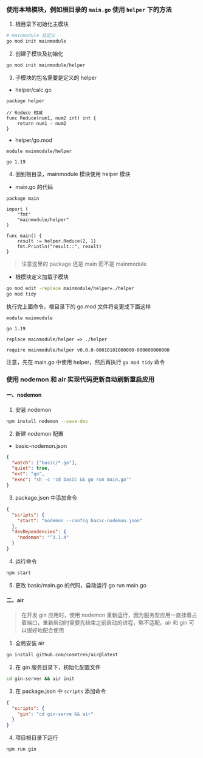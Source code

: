 ### 使用本地模块，例如根目录的 `main.go` 使用 `helper` 下的方法

1. 根目录下初始化主模块

```sh
# mainmodule 自定义
go mod init mainmodule
```

2. 创建子模块及初始化

```sh
go mod init mainmodule/helper
```

3. 子模块的包名需要是定义的 helper

- helper/calc.go

```golang
package helper

// Reduce 相减
func Reduce(num1, num2 int) int {
	return num1 - num2
}
```

- helper/go.mod

```text
module mainmodule/helper

go 1.19
```

4. 回到根目录，mainmodule 模块使用 helper 模块

- main.go 的代码

```golang
package main

import (
	"fmt"
	"mainmodule/helper"
)

func main() {
	result := helper.Reduce(2, 1)
	fmt.Println("result::", result)
}
```

> 注意这里的 package 还是 main 而不是 mainmodule

- 根模块定义加载子模块

```sh
go mod edit -replace mainmodule/helper=./helper
go mod tidy
```

执行完上面命令，根目录下的 go.mod 文件将变更成下面这样

```text
module mainmodule

go 1.19

replace mainmodule/helper => ./helper

require mainmodule/helper v0.0.0-00010101000000-000000000000
```

注意，先在 main.go 中使用 helper，然后再执行 `go mod tidy` 命令

### 使用 nodemon 和 air 实现代码更新自动刷新重启应用

#### 一、nodemon

1. 安装 nodemon

```sh
npm install nodemon --save-dev
```

2. 新建 nodemon 配置

- basic-nodemon.json

```json
{
  "watch": ["basic/*.go"],
  "quiet": true,
  "ext": "go",
  "exec": "sh -c 'cd basic && go run main.go'"
}
```

3. package.json 中添加命令

```json
{
  "scripts": {
    "start": "nodemon --config basic-nodemon.json"
  },
  "devDependencies": {
    "nodemon": "^3.1.4"
  }
}
```

4. 运行命令

```sh
npm start
```

5. 更改 basic/main.go 的代码，自动运行 go run main.go

#### 二、air

> 在开发 gin 应用时，使用 nodemon 重新运行，因为服务型应用一直挂着占着端口，重新启动时需要先结束之前启动的进程，略不适配。air 和 gin 可以很好地配合使用

1. 全局安装 air

```sh
go install github.com/cosmtrek/air@latest
```

2. 在 gin 服务目录下，初始化配置文件

```sh
cd gin-server && air init
```

3. 在 package.json 中 `scripts` 添加命令

```json
{
  "scripts": {
    "gin": "cd gin-serve && air"
  }
}
```

4. 项目根目录下运行

```sh
npm run gin
```
